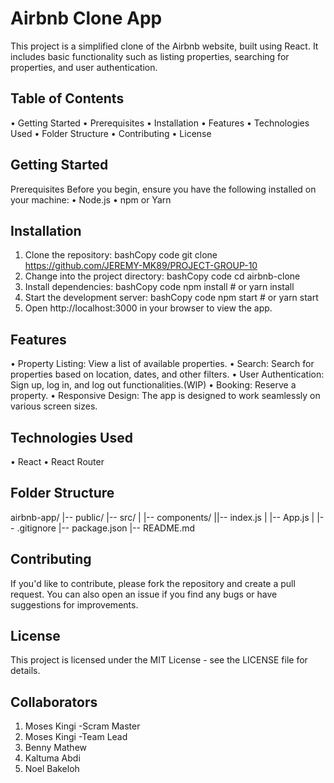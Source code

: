 # Airbnb Clone App
This project is a simplified clone of the Airbnb website, built using React. It includes basic functionality such as listing properties, searching for properties, and user authentication.

## Table of Contents
•	Getting Started
•	Prerequisites
•	Installation
•	Features
•	Technologies Used
•	Folder Structure
•	Contributing
•	License

## Getting Started
Prerequisites
Before you begin, ensure you have the following installed on your machine:
•	Node.js
•	npm or Yarn
## Installation
1.	Clone the repository:
bashCopy code
git clone https://github.com/JEREMY-MK89/PROJECT-GROUP-10 
2.	Change into the project directory:
bashCopy code
cd airbnb-clone 
3.	Install dependencies:
bashCopy code
npm install # or yarn install 
4.	Start the development server:
bashCopy code
npm start # or yarn start 
5.	Open http://localhost:3000 in your browser to view the app.

## Features
•	Property Listing: View a list of available properties.
•	Search: Search for properties based on location, dates, and other filters.
•	User Authentication: Sign up, log in, and log out functionalities.(WIP)
•	Booking: Reserve a property.
•	Responsive Design: The app is designed to work seamlessly on various screen sizes.

## Technologies Used
•	React
•	React Router

## Folder Structure

airbnb-app/ |-- public/ |-- src/ | |-- components/ ||-- index.js | |-- App.js |  |-- .gitignore |-- package.json |-- README.md 

## Contributing
If you'd like to contribute, please fork the repository and create a pull request. You can also open an issue if you find any bugs or have suggestions for improvements.

## License
This project is licensed under the MIT License - see the LICENSE file for details.

## Collaborators
1.	Moses Kingi -Scram Master
2.	Moses Kingi -Team Lead
3.	Benny Mathew	
4.  Kaltuma Abdi
5.  Noel Bakeloh

